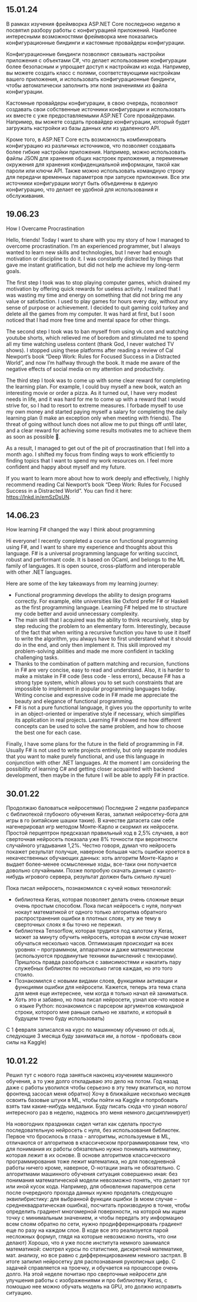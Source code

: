 ## 15.01.24

В рамках изучения фреймворка ASP.NET Core последнюю неделю я посвятил разбору работы с конфигурацией приложений. Наиболее интересными возможностями фреймворка мне показались конфигурационные биндинги и кастомные провайдеры конфигурации.

Конфигурационные биндинги позволяют связывать настройки приложения с объектами C#, что делает использование конфигурации более безопасным и упрощает доступ к настройкам из кода. Например, вы можете создать класс с полями, соответствующими настройкам вашего приложения, и использовать конфигурационные биндинги, чтобы автоматически заполнить эти поля значениями из файла конфигурации.

Кастомные провайдеры конфигурации, в свою очередь, позволяют создавать свои собственные источники конфигурации и использовать их вместе с уже предоставляемыми ASP.NET Core провайдерами. Например, вы можете создать провайдер конфигурации, который будет загружать настройки из базы данных или из удаленного API.

Кроме того, в ASP.NET Core есть возможность комбинировать конфигурацию из различных источников, что позволяет создавать более гибкие настройки приложения. Например, можно использовать файлы JSON для хранения общих настроек приложения, а переменные окружения для хранения конфиденциальной информации, такой как пароли или ключи API. Также можно использовать командную строку для передачи временных параметров при запуске приложения. Все эти источники конфигурации могут быть объединены в единую конфигурацию, что делает ее удобной для использования и обслуживания.

## 19.06.23

How I Overcame Procrastination

Hello, friends! Today I want to share with you my story of how I managed to overcome procrastination. I’m an experienced programmer, but I always wanted to learn new skills and technologies, but I never had enough motivation or discipline to do it. I was constantly distracted by things that gave me instant gratification, but did not help me achieve my long-term goals.

The first step I took was to stop playing computer games, which drained my motivation by offering quick rewards for useless activity. I realized that I was wasting my time and energy on something that did not bring me any value or satisfaction. I used to play games for hours every day, without any sense of purpose or achievement. I decided to quit gaming cold turkey and delete all the games from my computer. It was hard at first, but I soon noticed that I had more free time and mental space for other things.

The second step I took was to ban myself from using vk.com and watching youtube shorts, which relieved me of boredom and stimulated me to spend all my time watching useless content (thank God, I never watched TV shows). I stopped using these platforms after reading a review of Cal Newport’s book “Deep Work: Rules for Focused Success in a Distracted World”, and now I’m halfway through the book. It made me aware of the negative effects of social media on my attention and productivity.

The third step I took was to come up with some clear reward for completing the learning plan. For example, I could buy myself a new book, watch an interesting movie or order a pizza. As it turned out, I have very modest needs in life, and it was hard for me to come up with a reward that I would strive for, so I had to resort to extreme measures. I forbade myself to use my own money and started paying myself a salary for completing the daily learning plan (I make an exception only when meeting with friends). The threat of going without lunch does not allow me to put things off until later, and a clear reward for achieving some results motivates me to achieve them as soon as possible 💸.

As a result, I managed to get out of the pit of procrastination that I fell into a month ago. I shifted my focus from finding ways to work efficiently to finding topics that I want to spend my work resources on. I feel more confident and happy about myself and my future.

If you want to learn more about how to work deeply and effectively, I highly recommend reading Cal Newport’s book “Deep Work: Rules for Focused Success in a Distracted World”. You can find it here: https://lnkd.in/emSzDsUN.

## 14.06.23

How learning F# changed the way I think about programming

Hi everyone! I recently completed a course on functional programming using F#, and I want to share my experience and thoughts about this language. F# is a universal programming language for writing succinct, robust and performant code. It is based on OCaml, and belongs to the ML family of languages. It is open source, cross-platform and interoperable with other .NET languages.

Here are some of the key takeaways from my learning journey:
- Functional programming develops the ability to design programs correctly. For example, elite universities like Oxford prefer F# or Haskell as the first programming language. Learning F# helped me to structure my code better and avoid unnecessary complexity.
- The main skill that I acquired was the ability to think recursively, step by step reducing the problem to an elementary form. Interestingly, because of the fact that when writing a recursive function you have to use it itself to write the algorithm, you always have to first understand what it should do in the end, and only then implement it. This skill improved my problem-solving abilities and made me more confident in tackling challenging tasks.
- Thanks to the combination of pattern matching and recursion, functions in F# are very concise, easy to read and understand. Also, it is harder to make a mistake in F# code (less code - less errors), because F# has a strong type system, which allows you to set such constraints that are impossible to implement in popular programming languages today. Writing concise and expressive code in F# made me appreciate the beauty and elegance of functional programming.
- F# is not a pure functional language, it gives you the opportunity to write in an object-oriented or imperative style if necessary, which simplifies its application in real projects. Learning F# showed me how different concepts can be used to solve the same problem, and how to choose the best one for each case.

Finally, I have some plans for the future in the field of programming in F#. Usually F# is not used to write projects entirely, but only separate modules that you want to make purely functional, and use this language in conjunction with other .NET languages. At the moment I am considering the possibility of learning C# and getting closer acquainted with backend development, then maybe in the future I will be able to apply F# in practice.

## 30.01.22

Продолжаю баловаться нейросетями) Последние 2 недели разбирался с библиотекой глубокого обучения Keras, запилил нейросетку-бота для игры в го (китайские шашки такие). В качестве датасета сам себе нагенерировал игр методом Монте-Карло и скормил их нейросети. Простой перцептрон предсказал правильный ход в 2,5% случаев, а вот сверточная нейросеть показала уже 8% точности при вероятности случайного угадывания 1,2%.  Честно говоря, думал что нейросеть покажет результат получше, наверное большая часть ошибки кроется в некачественных обучающих данных: хоть алгоритм Монте-Карло и выдает более-менее осмысленные ходы, все-таки они получается довольно случайными. Позже попробую скачать данные с какого-нибудь игрового сервера, результат должен быть сильно лучше)

Пока писал нейросеть, познакомился с кучей новых технологий:
-	библиотека Keras, которая позволяет делать очень сложные вещи очень простым способом. Пока писал нейросеть с нуля, получил нокаут математикой от одного только алгоритма обратного распространения ошибки в плотных слоях, эту же тему в сверточных слоях я бы точно не пережил.
-	библиотека Tensorflow, которая трудится под капотом у Keras, может за минуту обучить нейросеть, которая в ином случае может обучаться несколько часов. Оптимизация происходит на всех уровнях – программном, аппаратном и даже математическом (используются продвинутые техники вычислений с тензорами). Пришлось правда разобраться с зависимостями и накатить пару служебных библиотек по несколько гигов каждая, но это того стоило.
-	Познакомился с новыми видами слоев, функциями активации и функциями ошибки для нейросети. Кажется, теперь эта тема стала для меня еще интереснее, чем когда я только начал ей заниматься.
-	Хоть это и забавно, но пока писал нейросети, узнал кое-что новое и о языке Python: познакомился с парсером аргументов командной строки, которого мне раньше сильно не хватило, и который в будущем точно буду использовать)

С 1 февраля записался на курс по машинному обучению от ods.ai, следующие 3 месяца буду заниматься им, а потом - пробовать свои силы на Kaggle)


## 10.01.22

Решил тут с нового года заняться наконец изучением машинного обучения, а то уже долго откладываю это дело на потом. Год назад даже с работы уволился чтобы серьезно в эту тему вкатиться, но потом фронтенд засосал меня обратно) Хочу в ближайшие несколько месяцев освоить базовые штуки в ML, чтобы пойти на Kaggle и попробовать взять там какие-нибудь медальки. Буду писать сюда что узнал нового/интересного раз в неделю, надеюсь это меня немного дисциплинирует)

На новогодних праздниках сидел читал как сделать простую последовательную нейросеть с нуля, без использования библиотек. Первое что бросилось в глаза -  алгоритмы, используемые в ML, отличаются от алгоритмов в классическом программировании тем, что для понимания их работы обязательно нужно понимать математику, которая лежит в их основе. В основе алгоритмов классического программирования тоже лежит математика, но для повседневной работы ничего кроме, наверное, О-нотации знать не обязательно. С алгоритмами машинного обучения ситуация совершенно иная: без понимания математической модели невозможно понять, что делает тот или иной кусок кода. Например, для обновления параметров сети после очередного прохода данных нужно проделать следующую эквилибристику: для выбранной функции ошибки (в моем случае – среднеквадратическая ошибка), посчитать производную в точке, чтобы определить градиент многомерной поверхности, на которой мы ищем точку с минимальным значением, и чтобы передать эту информацию всем слоям обратно по сети, нужно продифференцировать градиент еще по разу на каждом слое. В коде все это реализуется парой несложных формул, глядя на которые невозможно понять, что они делают) Хорошо, что я уже после института немного занимался математикой: смотрел курсы по статистике, дискретной математике, мат. анализу, но все равно с дифференцированием немного застрял. В итоге запилил нейросетку для распознавания рукописных цифр. С задачей справляется на троечку, и обучается на процессоре очень долго. На этой неделе почитаю про сверточные нейросети для улучшения работы с изображениями и про библиотеку Keras, с помощью нее можно обучать модель на GPU, это должно исправить ситуацию.
